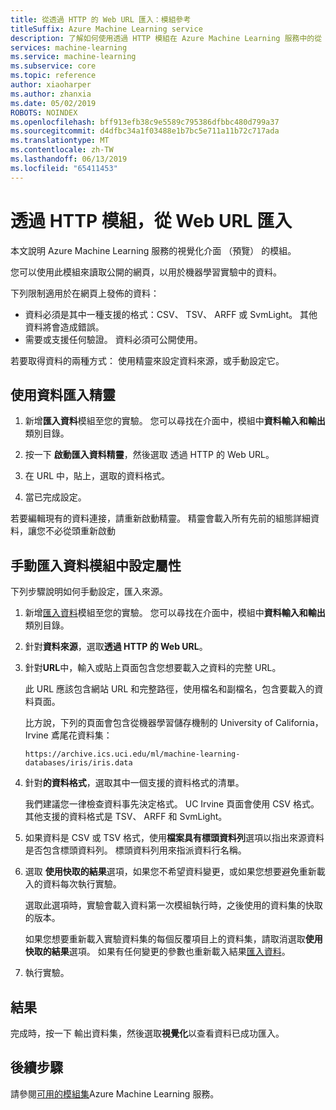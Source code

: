 ```yaml
---
title: 從透過 HTTP 的 Web URL 匯入：模組參考
titleSuffix: Azure Machine Learning service
description: 了解如何使用透過 HTTP 模組在 Azure Machine Learning 服務中的從 Web URL 匯入，讀取公開的網頁，以用於機器學習實驗中的資料。
services: machine-learning
ms.service: machine-learning
ms.subservice: core
ms.topic: reference
author: xiaoharper
ms.author: zhanxia
ms.date: 05/02/2019
ROBOTS: NOINDEX
ms.openlocfilehash: bff913efb38c9e5589c795386dfbbc480d799a37
ms.sourcegitcommit: d4dfbc34a1f03488e1b7bc5e711a11b72c717ada
ms.translationtype: MT
ms.contentlocale: zh-TW
ms.lasthandoff: 06/13/2019
ms.locfileid: "65411453"
---
```

# <a name="import-from-web-url-via-http-module"></a>透過 HTTP 模組，從 Web URL 匯入

本文說明 Azure Machine Learning 服務的視覺化介面 （預覽） 的模組。

您可以使用此模組來讀取公開的網頁，以用於機器學習實驗中的資料。

下列限制適用於在網頁上發佈的資料：

- 資料必須是其中一種支援的格式：CSV、 TSV、 ARFF 或 SvmLight。 其他資料將會造成錯誤。
- 需要或支援任何驗證。 資料必須可公開使用。 

若要取得資料的兩種方式： 使用精靈來設定資料來源，或手動設定它。

## <a name="use-the-data-import-wizard"></a>使用資料匯入精靈

1. 新增**匯入資料**模組至您的實驗。 您可以尋找在介面中，模組中**資料輸入和輸出**類別目錄。

2. 按一下 **啟動匯入資料精靈**，然後選取 透過 HTTP 的 Web URL。

3. 在 URL 中，貼上，選取的資料格式。

4. 當已完成設定。

若要編輯現有的資料連接，請重新啟動精靈。 精靈會載入所有先前的組態詳細資料，讓您不必從頭重新啟動

## <a name="manually-set-properties-in-the-import-data-module"></a>手動匯入資料模組中設定屬性

下列步驟說明如何手動設定，匯入來源。

1. 新增[匯入資料](import-data.md)模組至您的實驗。 您可以尋找在介面中，模組中**資料輸入和輸出**類別目錄。

2. 針對**資料來源**，選取**透過 HTTP 的 Web URL**。

3. 針對**URL**中，輸入或貼上頁面包含您想要載入之資料的完整 URL。

    此 URL 應該包含網站 URL 和完整路徑，使用檔名和副檔名，包含要載入的資料頁面。

    比方說，下列的頁面會包含從機器學習儲存機制的 University of California，Irvine 鳶尾花資料集：

    `https://archive.ics.uci.edu/ml/machine-learning-databases/iris/iris.data`

4. 針對**的資料格式**，選取其中一個支援的資料格式的清單。

    我們建議您一律檢查資料事先決定格式。 UC Irvine 頁面會使用 CSV 格式。 其他支援的資料格式是 TSV、 ARFF 和 SvmLight。

5. 如果資料是 CSV 或 TSV 格式，使用**檔案具有標頭資料列**選項以指出來源資料是否包含標頭資料列。 標頭資料列用來指派資料行名稱。

6. 選取 **使用快取的結果**選項，如果您不希望資料變更，或如果您想要避免重新載入的資料每次執行實驗。

    選取此選項時，實驗會載入資料第一次模組執行時，之後使用的資料集的快取的版本。

    如果您想要重新載入實驗資料集的每個反覆項目上的資料集，請取消選取**使用快取的結果**選項。 如果有任何變更的參數也重新載入結果[匯入資料](import-data.md)。

7. 執行實驗。

## <a name="results"></a>結果

完成時，按一下 輸出資料集，然後選取**視覺化**以查看資料已成功匯入。


## <a name="next-steps"></a>後續步驟

請參閱[可用的模組集](module-reference.md)Azure Machine Learning 服務。 
